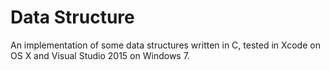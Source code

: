 # Data Structure

An implementation of some data structures written in C, tested in Xcode on OS X and Visual Studio 2015 on Windows 7.
